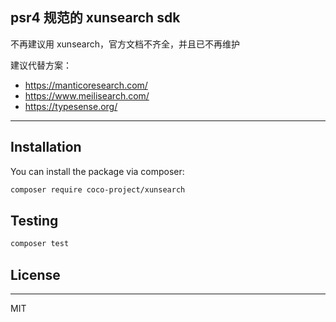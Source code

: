 ## psr4 规范的 xunsearch sdk

不再建议用 xunsearch，官方文档不齐全，并且已不再维护

建议代替方案：

* https://manticoresearch.com/
* https://www.meilisearch.com/
* https://typesense.org/

---

## Installation

You can install the package via composer:

```bash
composer require coco-project/xunsearch
```

## Testing

``` bash
composer test
```

## License

---

MIT
